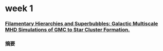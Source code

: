 # week 1
### [Filamentary Hierarchies and Superbubbles: Galactic Multiscale MHD Simulations of GMC to Star Cluster Formation.](https://arxiv.org/pdf/2405.18474)
### 摘要
